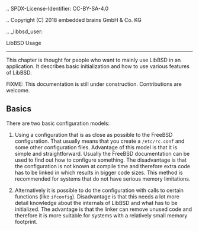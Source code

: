 .. SPDX-License-Identifier: CC-BY-SA-4.0

.. Copyright (C) 2018 embedded brains GmbH & Co. KG

.. _libbsd_user:

LibBSD Usage
************

This chapter is thought for people who want to mainly use LibBSD in an
application. It describes basic initialization and how to use various features
of LibBSD.

FIXME: This documentation is still under construction. Contributions are
welcome.

Basics
------

There are two basic configuration models:

1. Using a configuration that is as close as possible to the FreeBSD
   configuration. That usually means that you create a `/etc/rc.conf` and some
   other configuration files. Advantage of this model is that it is simple and
   straightforward. Usually the FreeBSD documentation can be used to find out
   how to configure something. The disadvantage is that the configuration is not
   known at compile time and therefore extra code has to be linked in which
   results in bigger code sizes. This method is recommended for systems that
   do not have serious memory limitations.

2. Alternatively it is possible to do the configuration with calls to certain
   functions (like `ifconfig`). Disadvantage is that this needs a lot more
   detail knowledge about the internals of LibBSD and what has to be
   initialized. The advantage is that the linker can remove unused code and
   therefore it is more suitable for systems with a relatively small memory
   footprint.
